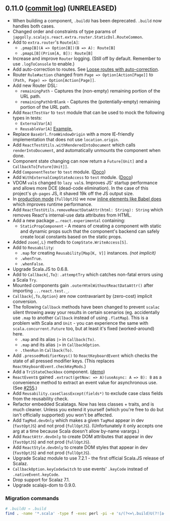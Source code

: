 ## 0.11.0 ([commit log](https://github.com/japgolly/scalajs-react/compare/v0.10.4...v0.11.0)) (UNRELEASED)

* When building a component, `.buildU` has been deprecated. `.build` now handles both cases.
* Changed order and constraints of type params of `japgolly.scalajs.react.extra.router.StaticDsl.RouteCommon`.
* Add to `extra.router`'s `Route[A]`:
  * `.pmap[B](A => Option[B])(B => A): Route[B]`
  * `.pmapL[B](Prism[A, B]): Route[B]`
* Increase and improve `Router` logging. (Still off by default. Remember to use `.logToConsole` to enable.)
* Add auto-correction to routes. See [Loose routes with auto-correction](../ROUTER.md#loose-routes-with-auto-correction).
* Router `Rule#action` changed from `Page => Option[Action[Page]]` to `(Path, Page) => Option[Action[Page]]`.
* Add new Router DSL:
  * `remainingPath` - Captures the (non-empty) remaining portion of the URL path.
  * `remainingPathOrBlank` - Captures the (potentially-empty) remaining portion of the URL path.
* Add `ReactTestVar` to `test` module that can be used to mock the following types in tests:
  * `ExternalVar[A]`
  * `ReusableVar[A]`
  [Example.](../TESTING.md#reacttestvar)
* Replace `BaseUrl.fromWindowOrigin` with a more IE-friendly implementation that does not use `location.origin`.
* Add `ReactTestUtils.withRenderedIntoDocument` which calls `renderIntoDocument`, and automatically unmounts the component when done.
* Component state changing can now return a `Future[Unit]` and a `CallbackTo[Future[Unit]]`.
* Add `ComponentTester` to `test` module. ([Doco](../TESTING.md#componenttester))
* Add `WithExternalCompStateAccess` to `test` module. ([Doco](../TESTING.md#withexternalcompstateaccess))
* VDOM `val`s changed to `lazy val`s. Improves JS' startup performance and allows more DCE (dead-code elimination).
  In the case of this project's `gh-pages` JS, it shaved 19k off the JS output size.
* In [production mode](https://github.com/scala-js/scala-js/issues/1998) (`fullOptJS`)
  we now [inline elements like Babel does](http://babeljs.io/blog/2015/03/31/5.0.0/#inline-elements)
  which improves runtime performance.
* Add `ReactTestUtils.removeReactDataAttr(html: String): String` which removes React's internal-use data attributes from HTML.
* Add a new package `….react.experimental` containing:
  * `StaticPropComponent` - A means of creating a component with static and dynamic props such that
      the component's backend can safely create local constants based on the static props.
* Added `zoom{,L}` methods to `CompState.WriteAccess[S]`.
* Add to `Reusability`:
  * `.map` for creating `Reusability[Map[K, V]]` instances. *(not implicit)*
  * `.whenTrue`.
  * `.whenFalse`.
* Upgrade Scala.JS to 0.6.8.
* Add to `Callback{,To}`: `.attemptTry` which catches non-fatal errors using a Scala `Try`.
* Mounted components gain `.outerHtmlWithoutReactDataAttr()` after importing `...react.test._`.
* `Callback{,To,Option}` are now contravariant by (zero-cost) implicit conversion.
* The following `Callback` methods have been changed to prevent `scalac` silent throwing away your results in certain
  scenarios (eg. accidentally use `.map` to another `Callback` instead of using `.flatMap`).
  This is a problem with Scala and `Unit` - you can experience the same with `scala.concurrent.Future` too, but at least
  it's fixed (worked-around) here.
  * `.map` and its alias `|>` in `Callback(To)`.
  * `.map` and its alias `|>` in `CallbackOption`.
  * `.thenRun` in `Callback(To)`.
* Add `.pressedModifierKeys()` to `ReactKeyboardEvent` which checks the state of all pressed modifier keys.
  (This replaces `ReactKeyboardEvent.checkKeyMods`.)
* Add a `TriStateCheckbox` component. ([demo](https://japgolly.github.io/scalajs-react/#examples/tristate-checkbox))
* `ReactEvent`s gained `.extract(getNow: => A)(useAsync: A => B): B` as a convenience method to extract an event value for asynchronous use.
  (See [#255](https://github.com/japgolly/scalajs-react/issues/255).)
* Add `Reusability.caseClassExcept(fields*)` to exclude case class fields from the reusability check.
* Refactor embedded Scalatags. Now has less classes + traits, and is much cleaner.
  Unless you extend it yourself (which you're free to do but isn't officially supported) you won't be affected.
* Add `TagMod.devOnly` which makes a given `TagMod` appear in dev (`fastOptJS`) and not prod (`fullOptJS`).
  (Unfortunately it only accepts one arg at a time because Scala doesn't allow by-name varargs.)
* Add `ReactAttr.devOnly` to create DOM attributes that appear in dev (`fastOptJS`) and not prod (`fullOptJS`).
* Add `ReactStyle.devOnly` to create DOM styles that appear in dev (`fastOptJS`) and not prod (`fullOptJS`).
* Upgrade Scalaz module to use 7.2.1 - the first official Scala.JS release of Scalaz.
* `CallbackOption.keyCodeSwitch` to use events' `.keyCode` instead of `.nativeEvent.keyCode`.
* Drop support for Scalaz 7.1.
* Upgrade scalajs-dom to 0.9.0.


### Migration commands

```sh
# .buildU → .build
find . -name '*.scala' -type f -exec perl -pi -e 's/(?<=\.build)U(?![a-zA-Z0-9_])//' {} +
```

